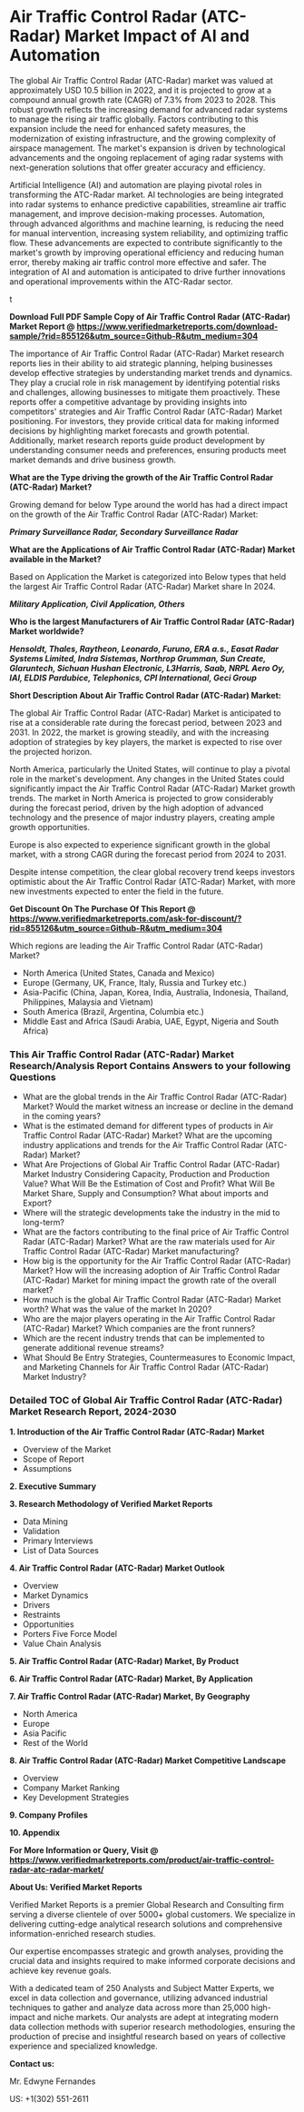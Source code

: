 <meta name="title" content="Global Air Traffic Control Radar (ATC-Radar) Market Impact of AI and Automation"><meta name="description" content="The global Air Traffic Control Radar (ATC-Radar) market was valued at approximately USD 10.5 billion in 2022, and it is projected to grow at a compound annual growth r"><meta name="title" content="Air Traffic Control Radar (ATC-Radar) Market Size, Share, Scope, Trends, Growth, Opportunities, Analysis, Forecast"><h1>Air Traffic Control Radar (ATC-Radar) Market Impact of AI and Automation</h1><p>The global Air Traffic Control Radar (ATC-Radar) market was valued at approximately USD 10.5 billion in 2022, and it is projected to grow at a compound annual growth rate (CAGR) of 7.3% from 2023 to 2028. This robust growth reflects the increasing demand for advanced radar systems to manage the rising air traffic globally. Factors contributing to this expansion include the need for enhanced safety measures, the modernization of existing infrastructure, and the growing complexity of airspace management. The market's expansion is driven by technological advancements and the ongoing replacement of aging radar systems with next-generation solutions that offer greater accuracy and efficiency.</p><p>Artificial Intelligence (AI) and automation are playing pivotal roles in transforming the ATC-Radar market. AI technologies are being integrated into radar systems to enhance predictive capabilities, streamline air traffic management, and improve decision-making processes. Automation, through advanced algorithms and machine learning, is reducing the need for manual intervention, increasing system reliability, and optimizing traffic flow. These advancements are expected to contribute significantly to the market's growth by improving operational efficiency and reducing human error, thereby making air traffic control more effective and safer. The integration of AI and automation is anticipated to drive further innovations and operational improvements within the ATC-Radar sector.</p>t</p><p id="" class=""><strong>Download Full PDF Sample Copy of Air Traffic Control Radar (ATC-Radar) Market Report @ <a href="https://www.verifiedmarketreports.com/download-sample/?rid=855126&utm_source=Github-R&utm_medium=304" target="_blank">https://www.verifiedmarketreports.com/download-sample/?rid=855126&utm_source=Github-R&utm_medium=304</a></strong></p><p>The importance of&nbsp;Air Traffic Control Radar (ATC-Radar) Market research reports lies in their ability to aid strategic planning, helping businesses develop effective strategies by understanding market trends and dynamics. They play a crucial role in risk management by identifying potential risks and challenges, allowing businesses to mitigate them proactively. These reports offer a competitive advantage by providing insights into competitors' strategies and Air Traffic Control Radar (ATC-Radar) Market positioning. For investors, they provide critical data for making informed decisions by highlighting market forecasts and growth potential. Additionally, market research reports guide product development by understanding consumer needs and preferences, ensuring products meet market demands and drive business growth.</p><p><strong>What are the&nbsp;Type driving the growth of the Air Traffic Control Radar (ATC-Radar) Market?</strong></p><p id="" class="">Growing demand for below Type around the world has had a direct impact on the growth of the Air Traffic Control Radar (ATC-Radar) Market:</p><em><strong>Primary Surveillance Radar, Secondary Surveillance Radar</strong></em></p><strong>What are the&nbsp;Applications&nbsp;of Air Traffic Control Radar (ATC-Radar) Market available in the Market?</strong></p><p id="" class="">Based on Application the Market is categorized into Below types that held the largest Air Traffic Control Radar (ATC-Radar) Market share In 2024.</p><em><strong>Military Application, Civil Application, Others</strong></em></p><strong>Who is the largest Manufacturers of Air Traffic Control Radar (ATC-Radar) Market worldwide?</strong></p><p><em><strong>Hensoldt, Thales, Raytheon, Leonardo, Furuno, ERA a.s., Easat Radar Systems Limited, Indra Sistemas, Northrop Grumman, Sun Create, Glaruntech, Sichuan Hushan Electronic, L3Harris, Saab, NRPL Aero Oy, IAI, ELDIS Pardubice, Telephonics, CPI International, Geci Group</strong></em></p><p id="" class=""><strong>Short Description About Air Traffic Control Radar (ATC-Radar) Market:</strong></p><p>The global Air Traffic Control Radar (ATC-Radar) Market is anticipated to rise at a considerable rate during the forecast period, between 2023 and 2031. In 2022, the market is growing steadily, and with the increasing adoption of strategies by key players, the market is expected to rise over the projected horizon.</p><p>North America, particularly the United States, will continue to play a pivotal role in the market's development. Any changes in the United States could significantly impact the Air Traffic Control Radar (ATC-Radar) Market growth trends. The market in North America is projected to grow considerably during the forecast period, driven by the high adoption of advanced technology and the presence of major industry players, creating ample growth opportunities.</p><p>Europe is also expected to experience significant growth in the global market, with a strong CAGR during the forecast period from 2024 to 2031.</p><p>Despite intense competition, the clear global recovery trend keeps investors optimistic about the Air Traffic Control Radar (ATC-Radar) Market, with more new investments expected to enter the field in the future.</p><p id="" class=""><strong>Get Discount On The Purchase Of This Report @ <a href="https://www.verifiedmarketreports.com/ask-for-discount/?rid=855126&utm_source=Github-R&utm_medium=304" target="_blank">https://www.verifiedmarketreports.com/ask-for-discount/?rid=855126&utm_source=Github-R&utm_medium=304</a></strong></p>Which regions are leading the Air Traffic Control Radar (ATC-Radar) Market?</p><ul><li>North America (United States, Canada and Mexico)</li><li>Europe (Germany, UK, France, Italy, Russia and Turkey etc.)</li><li>Asia-Pacific (China, Japan, Korea, India, Australia, Indonesia, Thailand, Philippines, Malaysia and Vietnam)</li><li>South America (Brazil, Argentina, Columbia etc.)</li><li>Middle East and Africa (Saudi Arabia, UAE, Egypt, Nigeria and South Africa)</li></ul><h3 id="" class="">This Air Traffic Control Radar (ATC-Radar) Market Research/Analysis Report Contains Answers to your following Questions</h3><ul><li>What are the global trends in the Air Traffic Control Radar (ATC-Radar) Market? Would the market witness an increase or decline in the demand in the coming years?</li><li>What is the estimated demand for different types of products in Air Traffic Control Radar (ATC-Radar) Market? What are the upcoming industry applications and trends for the Air Traffic Control Radar (ATC-Radar) Market?</li><li>What Are Projections of Global Air Traffic Control Radar (ATC-Radar) Market Industry Considering Capacity, Production and Production Value? What Will Be the Estimation of Cost and Profit? What Will Be Market Share, Supply and Consumption? What about imports and Export?</li><li>Where will the strategic developments take the industry in the mid to long-term?</li><li>What are the factors contributing to the final price of Air Traffic Control Radar (ATC-Radar) Market? What are the raw materials used for Air Traffic Control Radar (ATC-Radar) Market manufacturing?</li><li>How big is the opportunity for the Air Traffic Control Radar (ATC-Radar) Market? How will the increasing adoption of Air Traffic Control Radar (ATC-Radar) Market for mining impact the growth rate of the overall market?</li><li>How much is the global Air Traffic Control Radar (ATC-Radar) Market worth? What was the value of the market In 2020?</li><li>Who are the major players operating in the Air Traffic Control Radar (ATC-Radar) Market? Which companies are the front runners?</li><li>Which are the recent industry trends that can be implemented to generate additional revenue streams?</li><li>What Should Be Entry Strategies, Countermeasures to Economic Impact, and Marketing Channels for Air Traffic Control Radar (ATC-Radar) Market Industry?</li></ul><h3 id="" class="">Detailed TOC of Global Air Traffic Control Radar (ATC-Radar) Market Research Report, 2024-2030</h3><p id="" class=""><strong>1. Introduction of the Air Traffic Control Radar (ATC-Radar) Market</strong></p><ul><li>Overview of the Market</li><li>Scope of Report</li><li>Assumptions</li></ul><p id="" class=""><strong>2. Executive Summary</strong></p><p id="" class=""><strong>3. Research Methodology of Verified Market Reports</strong></p><ul><li>Data Mining</li><li>Validation</li><li>Primary Interviews</li><li>List of Data Sources</li></ul><p id="" class=""><strong>4. Air Traffic Control Radar (ATC-Radar) Market Outlook</strong></p><ul><li>Overview</li><li>Market Dynamics</li><li>Drivers</li><li>Restraints</li><li>Opportunities</li><li>Porters Five Force Model</li><li>Value Chain Analysis</li></ul><p id="" class=""><strong>5. Air Traffic Control Radar (ATC-Radar) Market, By Product</strong></p><p id="" class=""><strong>6. Air Traffic Control Radar (ATC-Radar) Market, By Application</strong></p><p id="" class=""><strong>7. Air Traffic Control Radar (ATC-Radar) Market, By Geography</strong></p><ul><li>North America</li><li>Europe</li><li>Asia Pacific</li><li>Rest of the World</li></ul><p id="" class=""><strong>8. Air Traffic Control Radar (ATC-Radar) Market Competitive Landscape</strong></p><ul><li>Overview</li><li>Company Market Ranking</li><li>Key Development Strategies</li></ul><p id="" class=""><strong>9. Company Profiles</strong></p><p id="" class=""><strong>10. Appendix</strong></p><p id="" class=""><strong>For More Information or Query, Visit @ <a href="https://www.verifiedmarketreports.com/product/air-traffic-control-radar-atc-radar-market/" target="_blank">https://www.verifiedmarketreports.com/product/air-traffic-control-radar-atc-radar-market/</a></strong></p><p id="" class=""><strong>About Us: Verified Market Reports</strong></p><p id="" class="">Verified Market Reports is a premier Global Research and Consulting firm serving a diverse clientele of over 5000+ global customers. We specialize in delivering cutting-edge analytical research solutions and comprehensive information-enriched research studies.</p><p id="" class="">Our expertise encompasses strategic and growth analyses, providing the crucial data and insights required to make informed corporate decisions and achieve key revenue goals.</p><p id="" class="">With a dedicated team of 250 Analysts and Subject Matter Experts, we excel in data collection and governance, utilizing advanced industrial techniques to gather and analyze data across more than 25,000 high-impact and niche markets. Our analysts are adept at integrating modern data collection methods with superior research methodologies, ensuring the production of precise and insightful research based on years of collective experience and specialized knowledge.</p><p id="" class=""><strong>Contact us:</strong></p><p id="" class="">Mr. Edwyne Fernandes</p><p id="" class="">US: +1(302) 551-2611</p>